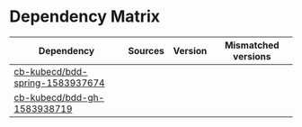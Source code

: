 # Dependency Matrix

Dependency | Sources | Version | Mismatched versions
---------- | ------- | ------- | -------------------
[cb-kubecd/bdd-spring-1583937674](https://github.com/cb-kubecd/bdd-spring-1583937674.git) |  | []() | 
[cb-kubecd/bdd-gh-1583938719](https://github.com/cb-kubecd/bdd-gh-1583938719.git) |  | []() | 
